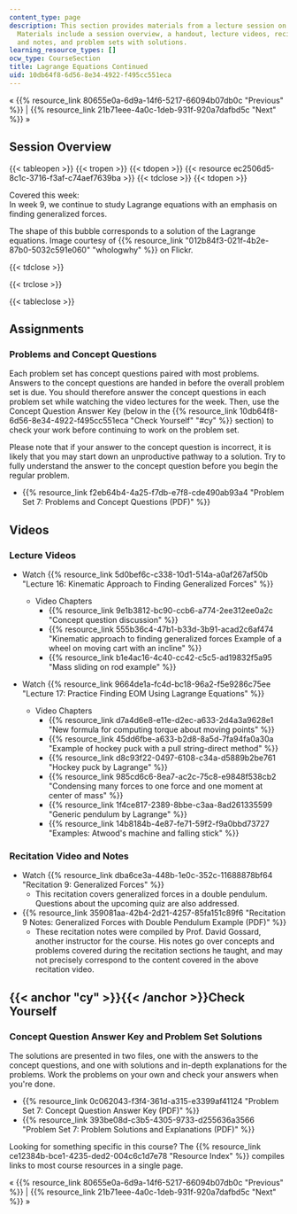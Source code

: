 ```yaml
---
content_type: page
description: This section provides materials from a lecture session on Lagrange equations.
  Materials include a session overview, a handout, lecture videos, recitation videos
  and notes, and problem sets with solutions.
learning_resource_types: []
ocw_type: CourseSection
title: Lagrange Equations Continued
uid: 10db64f8-6d56-8e34-4922-f495cc551eca
---
```


« {{% resource_link 80655e0a-6d9a-14f6-5217-66094b07db0c "Previous" %}} | {{% resource_link 21b71eee-4a0c-1deb-931f-920a7dafbd5c "Next" %}} »

Session Overview
----------------

{{< tableopen >}}
{{< tropen >}}
{{< tdopen >}}
{{< resource ec2506d5-8c1c-3716-f3af-c74aef7639ba >}}
{{< tdclose >}}
{{< tdopen >}}


Covered this week:  
In week 9, we continue to study Lagrange equations with an emphasis on finding generalized forces.

The shape of this bubble corresponds to a solution of the Lagrange equations. Image courtesy of {{% resource_link "012b84f3-021f-4b2e-87b0-5032c591e060" "whologwhy" %}} on Flickr.


{{< tdclose >}}

{{< trclose >}}

{{< tableclose >}}

Assignments
-----------

### Problems and Concept Questions

Each problem set has concept questions paired with most problems. Answers to the concept questions are handed in before the overall problem set is due. You should therefore answer the concept questions in each problem set while watching the video lectures for the week. Then, use the Concept Question Answer Key (below in the {{% resource_link 10db64f8-6d56-8e34-4922-f495cc551eca "Check Yourself" "#cy" %}} section) to check your work before continuing to work on the problem set.

Please note that if your answer to the concept question is incorrect, it is likely that you may start down an unproductive pathway to a solution. Try to fully understand the answer to the concept question before you begin the regular problem.

*   {{% resource_link f2eb64b4-4a25-f7db-e7f8-cde490ab93a4 "Problem Set 7: Problems and Concept Questions (PDF)" %}}

Videos
------

### Lecture Videos

*   Watch {{% resource_link 5d0bef6c-c338-10d1-514a-a0af267af50b "Lecture 16: Kinematic Approach to Finding Generalized Forces" %}}
    *   Video Chapters
        *   {{% resource_link 9e1b3812-bc90-ccb6-a774-2ee312ee0a2c "Concept question discussion" %}}
        *   {{% resource_link 555b36c4-47b1-b33d-3b91-acad2c6af474 "Kinematic approach to finding generalized forces Example of a wheel on moving cart with an incline" %}}
        *   {{% resource_link b1e4ac16-4c40-cc42-c5c5-ad19832f5a95 "Mass sliding on rod example" %}}

*   Watch {{% resource_link 9664de1a-fc4d-bc18-96a2-f5e9286c75ee "Lecture 17: Practice Finding EOM Using Lagrange Equations" %}}
    *   Video Chapters
        *   {{% resource_link d7a4d6e8-e11e-d2ec-a633-2d4a3a9628e1 "New formula for computing torque about moving points" %}}
        *   {{% resource_link 45dd6fbe-a633-b2d8-8a5d-7fa94fa0a30a "Example of hockey puck with a pull string-direct method" %}}
        *   {{% resource_link d8c93f22-0497-6108-c34a-d5889b2be761 "Hockey puck by Lagrange" %}}
        *   {{% resource_link 985cd6c6-8ea7-ac2c-75c8-e9848f538cb2 "Condensing many forces to one force and one moment at center of mass" %}}
        *   {{% resource_link 1f4ce817-2389-8bbe-c3aa-8ad261335599 "Generic pendulum by Lagrange" %}}
        *   {{% resource_link 14b8184b-4e87-fe71-59f2-f9a0bbd73727 "Examples: Atwood's machine and falling stick" %}}

### Recitation Video and Notes

*   Watch {{% resource_link dba6ce3a-448b-1e0c-352c-11688878bf64 "Recitation 9: Generalized Forces" %}}
    *   This recitation covers generalized forces in a double pendulum. Questions about the upcoming quiz are also addressed.
*   {{% resource_link 359081aa-42b4-2d21-4257-85fa151c89f6 "Recitation 9 Notes: Generalized Forces with Double Pendulum Example (PDF)" %}}
    *   These recitation notes were compiled by Prof. David Gossard, another instructor for the course. His notes go over concepts and problems covered during the recitation sections he taught, and may not precisely correspond to the content covered in the above recitation video.

{{< anchor "cy" >}}{{< /anchor >}}Check Yourself
------------------------------------------------

### Concept Question Answer Key and Problem Set Solutions

The solutions are presented in two files, one with the answers to the concept questions, and one with solutions and in-depth explanations for the problems. Work the problems on your own and check your answers when you're done.

*   {{% resource_link 0c062043-f3f4-361d-a315-e3399af41124 "Problem Set 7: Concept Question Answer Key (PDF)" %}}
*   {{% resource_link 393be08d-c3b5-4305-9733-d255636a3566 "Problem Set 7: Problem Solutions and Explanations (PDF)" %}}

Looking for something specific in this course? The {{% resource_link ce12384b-bce1-4235-ded2-004c6c1d7e78 "Resource Index" %}} compiles links to most course resources in a single page.

« {{% resource_link 80655e0a-6d9a-14f6-5217-66094b07db0c "Previous" %}} | {{% resource_link 21b71eee-4a0c-1deb-931f-920a7dafbd5c "Next" %}} »